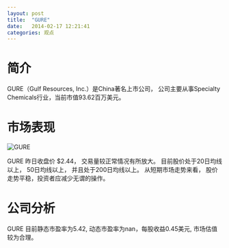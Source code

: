 ```yaml
---
layout: post
title:  "GURE"
date:   2014-02-17 12:21:41
categories: 观点
---
```


# 简介
GURE（Gulf Resources, Inc.）是China著名上市公司，
公司主要从事Specialty Chemicals行业，当前市值93.62百万美元。

# 市场表现

![GURE](http://finviz.com/chart.ashx?t=GURE&ty=c&ta=1&p=d&s=l)

GURE 昨日收盘价 $2.44，
交易量较正常情况有所放大。
目前股价处于20日均线以上，
50日均线以上，
并且处于200日均线以上。
从短期市场走势来看，
股价走势平稳，投资者应减少无谓的操作。

# 公司分析
GURE 目前静态市盈率为5.42, 动态市盈率为nan，每股收益0.45美元,
市场估值较为合理。
